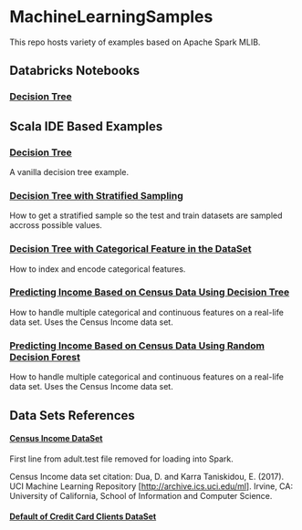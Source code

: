 # MachineLearningSamples

This repo hosts variety of examples based on Apache Spark MLIB.

## Databricks Notebooks

### [Decision Tree](https://github.com/aosama/MachineLearningSamples/blob/master/databricks/DecisionTreeShapeExample.scala)

## Scala IDE Based Examples

### [Decision Tree](https://github.com/aosama/MachineLearningSamples/blob/master/src/main/scala/org/ibrahim/ezmachinelearning/DTShapeTypeExample.scala)
A vanilla decision tree example.

### [Decision Tree with Stratified Sampling](https://github.com/aosama/MachineLearningSamples/blob/master/src/main/scala/org/ibrahim/ezmachinelearning/DTShapeTypeStratifiedExamples.scala)
How to get a stratified sample so the test and train datasets are sampled accross possible values.

### [Decision Tree with Categorical Feature in the DataSet](https://github.com/aosama/MachineLearningSamples/blob/master/src/main/scala/org/ibrahim/ezmachinelearning/DTShapeTypeWithCategoricalFeaturesExample.scala)
How to index and encode categorical features.

### [Predicting Income Based on Census Data Using Decision Tree](https://github.com/aosama/MachineLearningSamples/blob/master/src/main/scala/org/ibrahim/ezmachinelearning/DTCensusIncomeExample.scala)
How to handle multiple categorical and continuous features on a real-life data set.
Uses the Census Income data set.

### [Predicting Income Based on Census Data Using Random Decision Forest](https://github.com/aosama/MachineLearningSamples/blob/master/src/main/scala/org/ibrahim/ezmachinelearning/RFCensusIncomeExample.scala)
How to handle multiple categorical and continuous features on a real-life data set.
Uses the Census Income data set.

## Data Sets References

#### [Census Income DataSet](http://archive.ics.uci.edu/ml/datasets/Census+Income)
First line from adult.test file removed for loading into Spark.

Census Income data set citation:
Dua, D. and Karra Taniskidou, E. (2017). UCI Machine Learning Repository [http://archive.ics.uci.edu/ml]. Irvine, CA: University of California, School of Information and Computer Science.

#### [Default of Credit Card Clients DataSet](https://archive.ics.uci.edu/ml/datasets/default+of+credit+card+clients)
